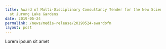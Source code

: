 ```yaml
---
title: Award of Multi-Disciplinary Consultancy Tender for the New Science Centre
  at Jurong Lake Gardens
date: 2019-05-24
permalink: /news/media-release/20190524-awardofm
layout: post
---
```



Lorem ipsum sit amet
